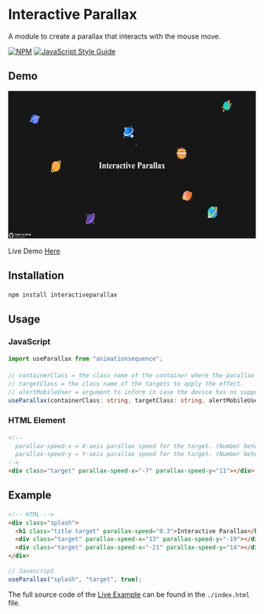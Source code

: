 # Interactive Parallax

A module to create a parallax that interacts with the mouse move.

[![NPM](https://img.shields.io/npm/v/interactiveparallax.svg)](https://www.npmjs.com/package/interactiveparallax) [![JavaScript Style Guide](https://img.shields.io/badge/code_style-standard-brightgreen.svg)](https://standardjs.com)

## Demo

<p align="center" >
  <img src="./assets/demo.gif" style="height: 300px">
</p>

Live Demo [Here](https://lnardon.github.io/InteractiveParallax/ "Interactive Parallax Demo")

## Installation

```bash
npm install interactiveparallax
```

## Usage

### JavaScript

```ts
import useParallax from "animationsequence";

// containerClass = the class name of the container where the parallax will happen.
// targetClass = the class name of the targets to apply the effect.
// alertMobileUser = argument to inform in case the device has no support for the package.(Optional)
useParallax(containerClass: string, targetClass: string, alertMobileUser?: boolean)
```

### HTML Element

```html
<!-- 
  parallax-speed-x = X-axis parallax speed for the target. (Number between -50 and 50)
  parallax-speed-y = Y-axis parallax speed for the target. (Number between -50 and 50)
-->
<div class="target" parallax-speed-x="-7" parallax-speed-y="11"></div>
```

## Example

```html
<!-- HTML -->
<div class="splash">
  <h1 class="title target" parallax-speed="0.3">Interactive Parallax</h1>
  <div class="target" parallax-speed-x="13" parallax-speed-y="-19"></div>
  <div class="target" parallax-speed-x="-21" parallax-speed-y="14"></div>
</div>
```

```js
// Javascript
useParallax("splash", "target", true);
```

The full source code of the [Live Example](https://lnardon.github.io/InteractiveParallax/ "Interactive Parallax Demo") can be found in the `./index.html` file.
